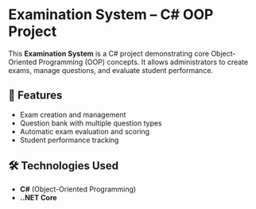 # Examination System – C# OOP Project  
This **Examination System** is a C# project demonstrating core Object-Oriented Programming (OOP) concepts. It allows administrators to create exams, manage questions, and evaluate student performance.  

## 🚀 Features  
- Exam creation and management  
- Question bank with multiple question types  
- Automatic exam evaluation and scoring  
- Student performance tracking  

## 🛠️ Technologies Used  
- **C#** (Object-Oriented Programming)  
- **..NET Core**  

